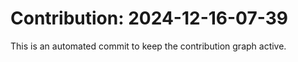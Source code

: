 # Contribution: 2024-12-16-07-39
This is an automated commit to keep the contribution graph active.
